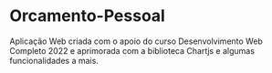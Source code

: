 # Orcamento-Pessoal
Aplicação Web criada com o apoio do curso Desenvolvimento Web Completo 2022 e aprimorada com a biblioteca Chartjs e algumas funcionalidades a mais.

